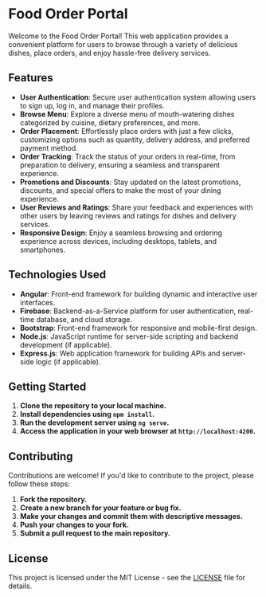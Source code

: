 # Food Order Portal

Welcome to the Food Order Portal! This web application provides a convenient platform for users to browse through a variety of delicious dishes, place orders, and enjoy hassle-free delivery services.

## Features

- **User Authentication**: Secure user authentication system allowing users to sign up, log in, and manage their profiles.
- **Browse Menu**: Explore a diverse menu of mouth-watering dishes categorized by cuisine, dietary preferences, and more.
- **Order Placement**: Effortlessly place orders with just a few clicks, customizing options such as quantity, delivery address, and preferred payment method.
- **Order Tracking**: Track the status of your orders in real-time, from preparation to delivery, ensuring a seamless and transparent experience.
- **Promotions and Discounts**: Stay updated on the latest promotions, discounts, and special offers to make the most of your dining experience.
- **User Reviews and Ratings**: Share your feedback and experiences with other users by leaving reviews and ratings for dishes and delivery services.
- **Responsive Design**: Enjoy a seamless browsing and ordering experience across devices, including desktops, tablets, and smartphones.

## Technologies Used

- **Angular**: Front-end framework for building dynamic and interactive user interfaces.
- **Firebase**: Backend-as-a-Service platform for user authentication, real-time database, and cloud storage.
- **Bootstrap**: Front-end framework for responsive and mobile-first design.
- **Node.js**: JavaScript runtime for server-side scripting and backend development (if applicable).
- **Express.js**: Web application framework for building APIs and server-side logic (if applicable).

## Getting Started

1. **Clone the repository to your local machine.**
2. **Install dependencies using `npm install`.**
3. **Run the development server using `ng serve`.**
4. **Access the application in your web browser at `http://localhost:4200`.**

## Contributing

Contributions are welcome! If you'd like to contribute to the project, please follow these steps:

1. **Fork the repository.**
2. **Create a new branch for your feature or bug fix.**
3. **Make your changes and commit them with descriptive messages.**
4. **Push your changes to your fork.**
5. **Submit a pull request to the main repository.**

## License

This project is licensed under the MIT License - see the [LICENSE](LICENSE) file for details.
